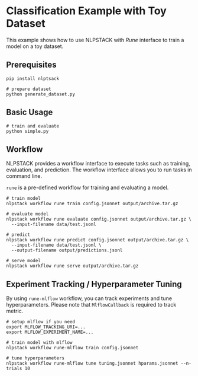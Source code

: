# Classification Example with Toy Dataset

This example shows how to use NLPSTACK with *Rune* interface to train a model on a toy dataset.

## Prerequisites

```shell
pip install nlptsack

# prepare dataset
python generate_dataset.py
```

## Basic Usage

```shell
# train and evaluate
python simple.py
```

## Workflow

NLPSTACK provides a workflow interface to execute tasks such as training, evaluation, and prediction.
The workflow interface allows you to run tasks in command line.

`rune` is a pre-defined workflow for training and evaluating a model.

```shell
# train model
nlpstack workflow rune train config.jsonnet output/archive.tar.gz

# evaluate model
nlpstack workflow rune evaluate config.jsonnet output/archive.tar.gz \
  --input-filename data/test.jsonl

# predict
nlpstack workflow rune predict config.jsonnet output/archive.tar.gz \
  --input-filename data/test.jsonl \
  --output-filename output/predictions.jsonl

# serve model
nlpstack workflow rune serve output/archive.tar.gz
```

## Experiment Tracking / Hyperparameter Tuning

By using `rune-mlflow` workflow, you can track experiments and tune hyperparameters.
Please note that `MlflowCallback` is required to track metric.

```shell
# setup mlflow if you need
export MLFLOW_TRACKING_URI=...
export MLFLOW_EXPERIMENT_NAME=...

# train model with mlflow
nlpstack workflow rune-mlflow train config.jsonnet

# tune hyperparameters
nlpstack workflow rune-mlflow tune tuning.jsonnet hparams.jsonnet --n-trials 10
```
